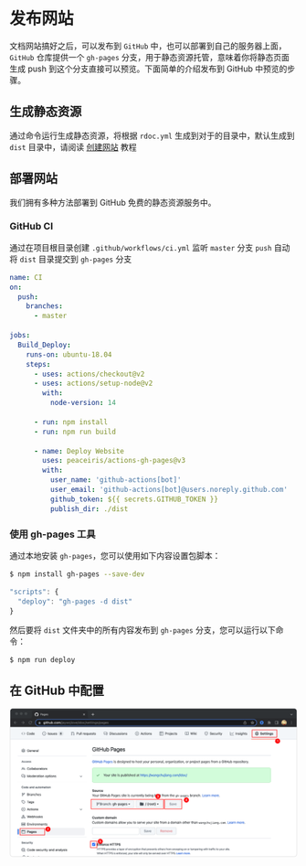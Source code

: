 发布网站
===

文档网站搞好之后，可以发布到 `GitHub` 中，也可以部署到自己的服务器上面，`GitHub` 仓库提供一个 `gh-pages` 分支，用于静态资源托管，意味着你将静态页面生成 push 到这个分支直接可以预览。下面简单的介绍发布到 GitHub 中预览的步骤。

## 生成静态资源

通过命令运行生成静态资源，将根据 `rdoc.yml` 生成到对于的目录中，默认生成到 `dist` 目录中，请阅读 [创建网站](site-creation.md) 教程

## 部署网站

我们拥有多种方法部署到 GitHub 免费的静态资源服务中。

### GitHub CI

通过在项目根目录创建 `.github/workflows/ci.yml` 监听 `master` 分支 `push` 自动将 `dist` 目录提交到 `gh-pages` 分支

```yml
name: CI
on:
  push:
    branches:
      - master

jobs:
  Build_Deploy:
    runs-on: ubuntu-18.04
    steps:
      - uses: actions/checkout@v2
      - uses: actions/setup-node@v2
        with:
          node-version: 14

      - run: npm install
      - run: npm run build

      - name: Deploy Website
        uses: peaceiris/actions-gh-pages@v3
        with:
          user_name: 'github-actions[bot]'
          user_email: 'github-actions[bot]@users.noreply.github.com'
          github_token: ${{ secrets.GITHUB_TOKEN }}
          publish_dir: ./dist
```

### 使用 gh-pages 工具

通过本地安装 `gh-pages`，您可以使用如下内容设置包脚本：

```bash
$ npm install gh-pages --save-dev
```

```js
"scripts": {
  "deploy": "gh-pages -d dist"
}
```

然后要将 `dist` 文件夹中的所有内容发布到 `gh-pages` 分支，您可以运行以下命令：

```bash
$ npm run deploy
```

## 在 GitHub 中配置

![](publish-001.png)